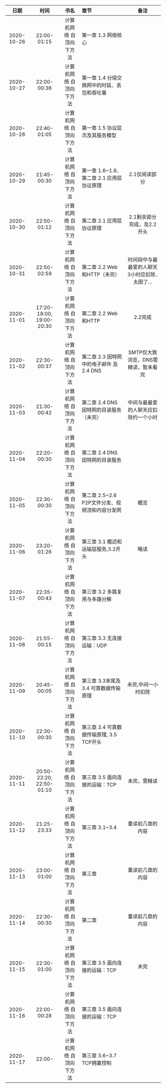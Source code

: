| 日期 | 时间 | 书名 | 章节 | 备注 |
| :----: | :----: | :----: | :---- |:----: |
| 2020-10-26 | 22:00-01:15 | 计算机网络 自顶向下方法 | 第一章 1.3 网络核心 |    |
| 2020-10-27 | 22:00-00:36 | 计算机网络 自顶向下方法 | 第一章 1.4 分组交换网中的时延、丢包和吞吐量 |    |
| 2020-10-28 | 22:40-01:05 | 计算机网络 自顶向下方法 | 第一章 1.5 协议层次及其服务模型 |    |
| 2020-10-29 | 21:45-00:30 | 计算机网络 自顶向下方法 | 第一章 1.6~1.8、第二章 2.1 应用层协议原理 | 2.1仅阅读部分 |
| 2020-10-30 | 22:50-01:12 | 计算机网络 自顶向下方法 | 第二章 2.1 应用层协议原理 | 2.1剩余部分完成，及2.2开头 |
| 2020-10-31 | 22:50-02:59 | 计算机网络 自顶向下方法 | 第二章 2.2 Web和HTTP（未完） | 时间段中与最最爱的人聊天3小时应扣除..太困了... |
| 2020-11-01 | 17:20-18:00, 19:00-20:30 | 计算机网络 自顶向下方法 | 第二章 2.2 Web和HTTP | 2.2完成 |
| 2020-11-02 | 22:30-00:37 | 计算机网络 自顶向下方法 | 第二章 2.3 因特网中的电子邮件 及 2.4 DNS | SMTP仅大致浏览，DNS需精读，暂未看完 |
| 2020-11-03 | 21:30-00:42 | 计算机网络 自顶向下方法 | 第二章 2.4 DNS 因特网的目录服务（未完） | 中间与最最爱的人聊天应扣除约一个小时 |
| 2020-11-04 | 22:20-00:30 | 计算机网络 自顶向下方法 | 第二章 2.4 DNS 因特网的目录服务 |  |
| 2020-11-05 | 22:30-00:30 | 计算机网络 自顶向下方法 | 第二章 2.5~2.6 P2P文件分发、视频流和内容分发网 | 概览 |
| 2020-11-06 | 23:20-01:26 | 计算机网络 自顶向下方法 | 第三章 3.1 概述和运输层服务,3.2开头 | 略读 |
| 2020-11-07 | 22:35-00:43 | 计算机网络 自顶向下方法 | 第三章 3.2 多路复用与多路分解 |  |
| 2020-11-08 | 21:55-00:15 | 计算机网络 自顶向下方法 | 第三章 3.3 无连接运输：UDP |  |
| 2020-11-09 | 20:45-00:05 | 计算机网络 自顶向下方法 | 第三章 3.3末尾及3.4 可靠数据传输原理 | 未完,中间一小时扣除 |
| 2020-11-10 | 22:30-00:30 | 计算机网络 自顶向下方法 | 第三章 3.4 可靠数据传输原理, 3.5 TCP开头 |  |
| 2020-11-11 | 20:50-22:20, 22:50-01:10 | 计算机网络 自顶向下方法 | 第三章 3.5 面向连接的运输：TCP | 未完，需精读 |
| 2020-11-12 | 21:25-23:33 | 计算机网络 自顶向下方法 | 第三章 3.1~3.4 | 重读前几章的内容 |
| 2020-11-13 | 23:00-01:00 | 计算机网络 自顶向下方法 | 第三章 | 重读前几章的内容 |
| 2020-11-14 | 22:30-00:30 | 计算机网络 自顶向下方法 | 第二章 | 重读前几章的内容 |
| 2020-11-15 | 22:30-01:00 | 计算机网络 自顶向下方法 | 第三章 3.5 面向连接的运输：TCP | 未完 |
| 2020-11-16 | 22:00-00:28 | 计算机网络 自顶向下方法 | 第三章 3.5 面向连接的运输：TCP |  |
| 2020-11-17 | 22:00- | 计算机网络 自顶向下方法 | 第三章 3.6~3.7 TCP拥塞控制 |  |